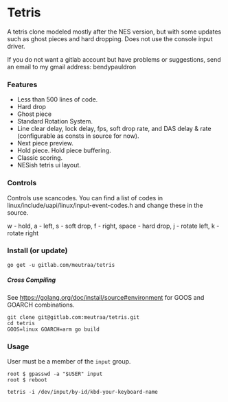 # Tetris
A tetris clone modeled mostly after the NES version, but with some updates such
as ghost pieces and hard dropping. Does not use the console input driver.

If you do not want a gitlab account but have problems or suggestions,
send an email to my gmail address: bendypauldron

### Features
* Less than 500 lines of code.
* Hard drop
* Ghost piece
* Standard Rotation System.
* Line clear delay, lock delay, fps, soft drop rate, and DAS delay & rate (configurable as consts in source for now).
* Next piece preview.
* Hold piece. Hold piece buffering.
* Classic scoring.
* NESish tetris ui layout.

### Controls
Controls use scancodes. You can find a list of codes in linux/include/uapi/linux/input-event-codes.h
and change these in the source.

w - hold, a - left, s - soft drop, f - right, space - hard drop, j - rotate left, k - rotate right

### Install (or update)
```shell
go get -u gitlab.com/meutraa/tetris
```

##### Cross Compiling
See https://golang.org/doc/install/source#environment for GOOS and GOARCH combinations.
```shell
git clone git@gitlab.com:meutraa/tetris.git
cd tetris
GOOS=linux GOARCH=arm go build
```

### Usage
User must be a member of the `input` group.

```shell
root $ gpasswd -a "$USER" input
root $ reboot
```

```shell
tetris -i /dev/input/by-id/kbd-your-keyboard-name
```
